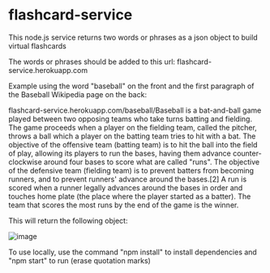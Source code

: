 # flashcard-service

This node.js service returns two words or phrases as a json object to build virtual flashcards

The words or phrases should be added to this url: flashcard-service.herokuapp.com

Example using the word "baseball" on the front and the first paragraph of the Baseball Wikipedia page on the back:

flashcard-service.herokuapp.com/baseball/Baseball is a bat-and-ball game played between two opposing teams who take turns batting and fielding. The game proceeds when a player on the fielding team, called the pitcher, throws a ball which a player on the batting team tries to hit with a bat. The objective of the offensive team (batting team) is to hit the ball into the field of play, allowing its players to run the bases, having them advance counter-clockwise around four bases to score what are called "runs". The objective of the defensive team (fielding team) is to prevent batters from becoming runners, and to prevent runners' advance around the bases.[2] A run is scored when a runner legally advances around the bases in order and touches home plate (the place where the player started as a batter). The team that scores the most runs by the end of the game is the winner.

This will return the following object:

![image](https://user-images.githubusercontent.com/10494320/118769743-5859f500-b835-11eb-99a5-979957f2d20f.png)



To use locally, use the command "npm install" to install dependencies and "npm start" to run (erase quotation marks)
